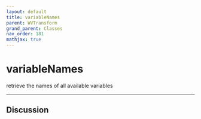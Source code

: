 ```yaml
---
layout: default
title: variableNames
parent: WVTransform
grand_parent: Classes
nav_order: 181
mathjax: true
---
```


#  variableNames

retrieve the names of all available variables


---

## Discussion

  
